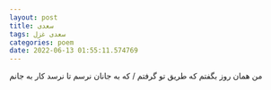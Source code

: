 ```yaml
---
layout: post
title: سعدی
tags: سعدی غزل
categories: poem
date: 2022-06-13 01:55:11.574769
---
```


من همان روز بگفتم که طریق تو گرفتم / که به جانان نرسم تا نرسد کار به جانم